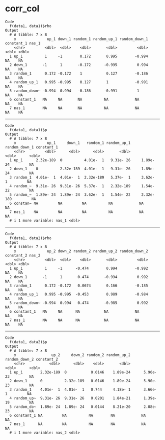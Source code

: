 # corr_col

    Code
      f(data1, data1)$rho
    Output
      # A tibble: 7 x 8
        x              up_1 down_1 random_1 random_up_1 random_down_1 constant_1 nas_1
        <chr>         <dbl>  <dbl>    <dbl>       <dbl>         <dbl>      <dbl> <dbl>
      1 up_1          1     -1        0.172       0.995        -0.994         NA    NA
      2 down_1       -1      1       -0.172      -0.995         0.994         NA    NA
      3 random_1      0.172 -0.172    1           0.127        -0.186         NA    NA
      4 random_up_1   0.995 -0.995    0.127       1            -0.991         NA    NA
      5 random_down~ -0.994  0.994   -0.186      -0.991         1             NA    NA
      6 constant_1   NA     NA       NA          NA            NA             NA    NA
      7 nas_1        NA     NA       NA          NA            NA             NA    NA

---

    Code
      f(data1, data1)$p
    Output
      # A tibble: 7 x 8
        x              up_1     down_1   random_1 random_up_1 random_down_1 constant_1
        <chr>         <dbl>      <dbl>      <dbl>       <dbl>         <dbl>      <dbl>
      1 up_1      2.32e-189  0          4.01e-  1   9.31e- 26     1.89e- 24         NA
      2 down_1    0          2.32e-189  4.01e-  1   9.31e- 26     1.89e- 24         NA
      3 random_1  4.01e-  1  4.01e-  1  2.32e-189   5.37e-  1     3.62e-  1         NA
      4 random_~  9.31e- 26  9.31e- 26  5.37e-  1   2.32e-189     1.54e- 22         NA
      5 random_~  1.89e- 24  1.89e- 24  3.62e-  1   1.54e- 22     2.32e-189         NA
      6 constan~ NA         NA         NA          NA            NA                 NA
      7 nas_1    NA         NA         NA          NA            NA                 NA
      # i 1 more variable: nas_1 <dbl>

---

    Code
      f(data1, data2)$rho
    Output
      # A tibble: 7 x 8
        x              up_2 down_2 random_2 random_up_2 random_down_2 constant_2 nas_2
        <chr>         <dbl>  <dbl>    <dbl>       <dbl>         <dbl>      <dbl> <dbl>
      1 up_1          1     -1      -0.474        0.994        -0.992         NA    NA
      2 down_1       -1      1       0.474       -0.994         0.992         NA    NA
      3 random_1      0.172 -0.172   0.0674       0.166        -0.185         NA    NA
      4 random_up_1   0.995 -0.995  -0.453        0.989        -0.984         NA    NA
      5 random_down~ -0.994  0.994   0.474       -0.985         0.992         NA    NA
      6 constant_1   NA     NA      NA           NA            NA             NA    NA
      7 nas_1        NA     NA      NA           NA            NA             NA    NA

---

    Code
      f(data1, data2)$p
    Output
      # A tibble: 7 x 8
        x                up_2     down_2 random_2 random_up_2 random_down_2 constant_2
        <chr>           <dbl>      <dbl>    <dbl>       <dbl>         <dbl>      <dbl>
      1 up_1        2.32e-189  0           0.0146    1.89e-24      5.90e-23         NA
      2 down_1      0          2.32e-189   0.0146    1.89e-24      5.90e-23         NA
      3 random_1    4.01e-  1  4.01e-  1   0.744     4.18e- 1      3.66e- 1         NA
      4 random_up~  9.31e- 26  9.31e- 26   0.0201    1.84e-21      1.39e-19         NA
      5 random_do~  1.89e- 24  1.89e- 24   0.0144    8.21e-20      2.08e-23         NA
      6 constant_1 NA         NA          NA        NA            NA                NA
      7 nas_1      NA         NA          NA        NA            NA                NA
      # i 1 more variable: nas_2 <dbl>

